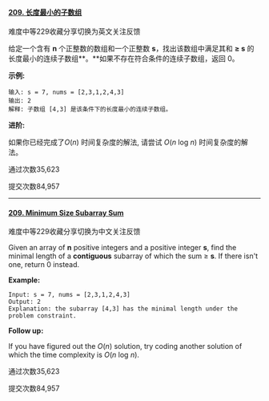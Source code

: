#### [209. 长度最小的子数组](https://leetcode-cn.com/problems/minimum-size-subarray-sum/)

难度中等229收藏分享切换为英文关注反馈

给定一个含有 **n** 个正整数的数组和一个正整数 **s**，找出该数组中满足其和 **≥ s** 的长度最小的连续子数组**。**如果不存在符合条件的连续子数组，返回 0。

**示例:** 

```
输入: s = 7, nums = [2,3,1,2,4,3]
输出: 2
解释: 子数组 [4,3] 是该条件下的长度最小的连续子数组。
```

**进阶:**

如果你已经完成了*O*(*n*) 时间复杂度的解法, 请尝试 *O*(*n* log *n*) 时间复杂度的解法。

通过次数35,623

提交次数84,957

---

#### [209. Minimum Size Subarray Sum](https://leetcode-cn.com/problems/minimum-size-subarray-sum/)

难度中等229收藏分享切换为中文关注反馈

Given an array of **n** positive integers and a positive integer **s**, find the minimal length of a **contiguous** subarray of which the sum ≥ **s**. If there isn't one, return 0 instead.

**Example:** 

```
Input: s = 7, nums = [2,3,1,2,4,3]
Output: 2
Explanation: the subarray [4,3] has the minimal length under the problem constraint.
```

**Follow up:**

If you have figured out the *O*(*n*) solution, try coding another solution of which the time complexity is *O*(*n* log *n*). 

通过次数35,623

提交次数84,957
